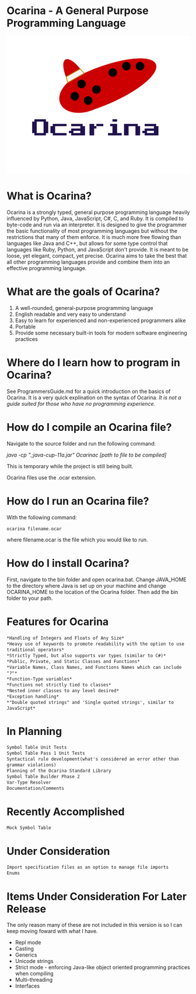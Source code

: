 # Ocarina - A General Purpose Programming Language
![Logo](https://github.com/jcc117/Ocarina/blob/master/Logo.png)

# What is Ocarina?
Ocarina is a strongly typed, general purpose programming language heavily influenced by Python, Java, JavaScript, C#, C, and Ruby.
It is compiled to byte-code and run via an interpreter. It is designed to give the programmer the basic functionality of most programming languages but 
without the restrictions that many of them enforce. It is much more free flowing than languages like Java and C++, but allows for some type control that 
languages like Ruby, Python, and JavaScript don't provide. It is meant to be loose, yet elegant, compact, yet precise. Ocarina aims to take the best that 
all other programming languages provide and combine them into an effective programming language.

# What are the goals of Ocarina?
1. A well-rounded, general-purpose programming language
2. English readable and very easy to understand
3. Easy to learn for experienced and non-experienced programmers alike
4. Portable
5. Provide some necessary built-in tools for modern software engineering practices

# Where do I learn how to program in Ocarina?
See ProgrammersGuide.md for a quick introduction on the basics of Ocarina. It is a very quick explination on the syntax of Ocarina. *It is not a guide 
suited for those who have no programming experience.* 

# How do I compile an Ocarina file?
Navigate to the source folder and run the following command:

*java -cp ".;java-cup-11a.jar" Ocarinac [path to file to be compiled]*

This is temporary while the project is still being built.

Ocarina files use the .ocar extension.

# How do I run an Ocarina file?
With the following command:

	ocarina filename.ocar

where filename.ocar is the file which you would like to run.

# How do I install Ocarina?
First, navigate to the bin folder and open ocarina.bat. Change JAVA_HOME to the directory where Java is set up on your machine and change OCARINA_HOME 
to the location of the Ocarina folder. Then add the bin folder to your path.

# Features for Ocarina
	*Handling of Integers and Floats of Any Size*
	*Heavy use of keywords to promote readability with the option to use traditional operators*
	*Strictly Typed, but also supports var types (similar to C#)*
	*Public, Private, and Static Classes and Functions*
	*Variable Names, Class Names, and Functions Names which can include "?"*
	*Function-Type variables*
	*Functions not strictly tied to classes*
	*Nested inner classes to any level desired*
	*Exception handling*
	*"Double quoted strings" and 'Single quoted strings', similar to JavaScript*

# In Planning
	Symbol Table Unit Tests
	Symbol Table Pass 1 Unit Tests
	Syntactical rule development(what's considered an error other than grammar violations)
	Planning of the Ocarina Standard Library
	Symbol Table Builder Phase 2
	Var-Type Resolver
	Documentation/Comments

# Recently Accomplished
	Mock Symbol Table

# Under Consideration
	Import specification files as an option to manage file imports
	Enums


# Items Under Consideration For Later Release
The only reason many of these are not included in this version is so I can keep moving foward with what I have.
* Repl mode
* Casting
* Generics
* Unicode strings
* Strict mode - enforcing Java-like object oriented programming practices when compiling
* Multi-threading
* Interfaces
